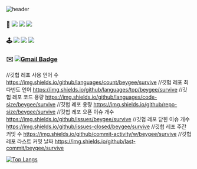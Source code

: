 ![header](https://capsule-render.vercel.app/api?type=waving&color=gradient&height=150&section=header&text=🧑🏻‍💻✨📱%20&fontSize=45)

### 📱  <img src="https://img.shields.io/badge/Swift-F05138?style=for-the-badge&logo=Swift&logoColor=white"> <img src="https://img.shields.io/badge/GitHub-41AD48?style=for-the-badge&logo=GitHub&logoColor=white"> <img src="https://img.shields.io/badge/Xcode-147EFB?style=for-the-badge&logo=Xcode&logoColor=white">

### 🕹️  <img src="https://img.shields.io/badge/EPL-7A2F9F?style=for-the-badge&logo=Premier League&logoColor=white"> <img src="https://img.shields.io/badge/Steam-000000?style=for-the-badge&logo=Steam&logoColor=white"> <img src="https://img.shields.io/badge/youtube-FF0000?style=for-the-badge&logo=youtube&logoColor=white">

### ✉️ [![Gmail Badge](https://img.shields.io/badge/Gmail-d14836?style=flat-square&logo=Gmail&logoColor=white&link=mailto:gytjdslazoq@gmail.com)](mailto:gytjdslazoq@gmail.com)

//깃헙 레포 사용 언어 수
https://img.shields.io/github/languages/count/beygee/survive 
//깃헙 레포 최다빈도 언어
https://img.shields.io/github/languages/top/beygee/survive
//깃헙 레포 코드 용량
https://img.shields.io/github/languages/code-size/beygee/survive
//깃헙 레포 용량
https://img.shields.io/github/repo-size/beygee/survive
//깃헙 레포 오픈 이슈 개수
https://img.shields.io/github/issues/beygee/survive
//깃헙 레포 닫힌 이슈 개수
https://img.shields.io/github/issues-closed/beygee/survive
//깃헙 레포 주간 커밋 수
https://img.shields.io/github/commit-activity/w/beygee/survive
//깃헙 레포 라스트 커밋 날짜
https://img.shields.io/github/last-commit/beygee/survive


[![Top Langs](https://github-readme-stats.vercel.app/api/top-langs/?username=hyosunglee&layout=donut)](https://github.com/anuraghazra/github-readme-stats)
